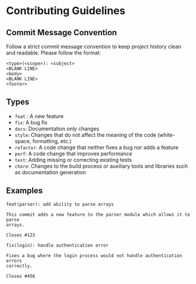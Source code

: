 # Contributing Guidelines

## Commit Message Convention

Follow a strict commit message convention to keep project history clean and
readable. Please follow the format:
```
<type>(<scope>): <subject>
<BLANK LINE>
<body>
<BLANK LINE>
<footer>
```

## Types

- `feat` : A new feature
- `fix`: A bug fix
- `docs`: Documentation only changes
- `style`: Changes that do not affect the meaning of the code (white-space,
           formatting, etc.)
- `refactor`: A code change that neither fixes a bug nor adds a feature
- `perf`: A code change that improves performance
- `test`: Adding missing or correcting existing tests
- `chore`: Changes to the build process or auxiliary tools and libraries such as
           documentation generation

## Examples

```
feat(parser): add ability to parse arrays

This commit adds a new feature to the parser module which allows it to parse
arrays.

Closes #123
```

```
fix(login): handle authentication error

Fixes a bug where the login process would not handle authentication errors
correctly.

Closes #456
```